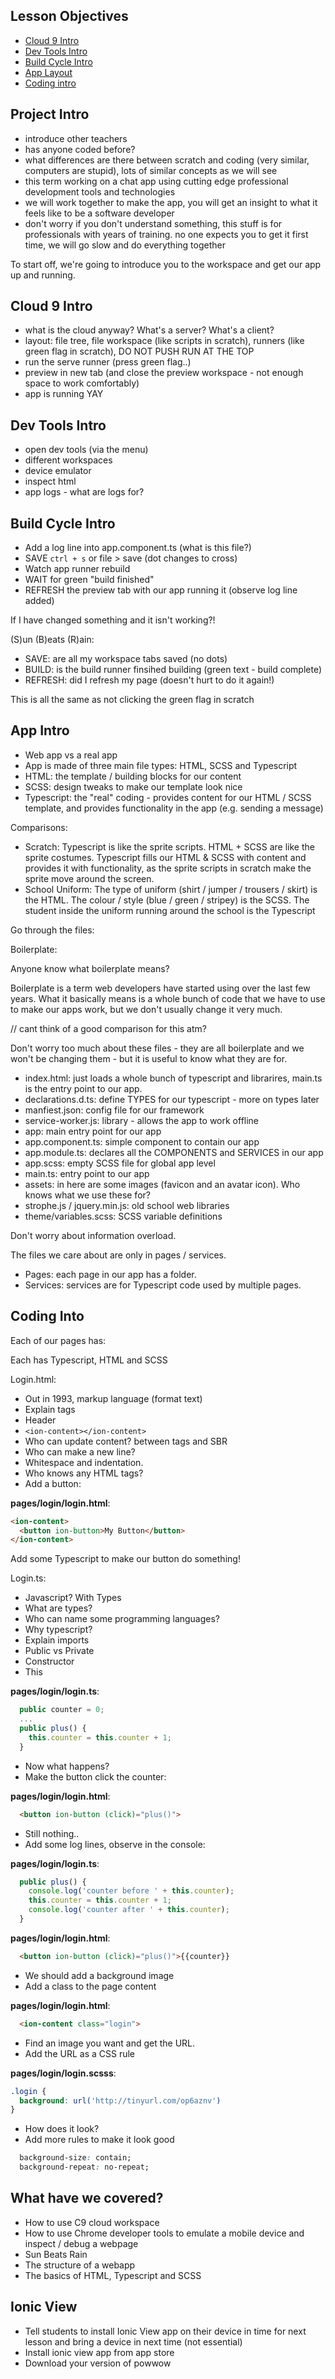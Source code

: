 ## Lesson Objectives

* [Cloud 9 Intro](#cloud-9-intro)
* [Dev Tools Intro](#dev-tools-intro)
* [Build Cycle Intro](#build-cycle-intro)
* [App Layout](#app-layout)
* [Coding intro](#coding-intro)

## Project Intro

* introduce other teachers
* has anyone coded before?
* what differences are there between scratch and coding (very similar, computers are stupid), lots of similar concepts as we will see
* this term working on a chat app using cutting edge professional development tools and technologies
* we will work together to make the app, you will get an insight to what it feels like to be a software developer
* don't worry if you don't understand something, this stuff is for professionals with years of training. no one expects you to get it first time, we will go slow and do everything together

To start off, we're going to introduce you to the workspace and get our app up and running.

## Cloud 9 Intro

* what is the cloud anyway? What's a server? What's a client?
* layout: file tree, file workspace (like scripts in scratch), runners (like green flag in scratch), DO NOT PUSH RUN AT THE TOP
* run the serve runner (press green flag..)
* preview in new tab (and close the preview workspace - not enough space to work comfortably)
* app is running YAY

## Dev Tools Intro

* open dev tools (via the menu)
* different workspaces
* device emulator
* inspect html
* app logs - what are logs for?

## Build Cycle Intro

* Add a log line into app.component.ts (what is this file?)
* SAVE `ctrl + s` or file > save (dot changes to cross)
* Watch app runner rebuild
* WAIT for green "build finished"
* REFRESH the preview tab with our app running it (observe log line added)

If I have changed something and it isn't working?!

(S)un (B)eats (R)ain:

* SAVE: are all my workspace tabs saved (no dots)
* BUILD: is the build runner finsihed building (green text - build complete)
* REFRESH: did I refresh my page (doesn't hurt to do it again!)

This is all the same as not clicking the green flag in scratch

## App Intro

* Web app vs a real app
* App is made of three main file types: HTML, SCSS and Typescript
* HTML: the template / building blocks for our content
* SCSS: design tweaks to make our template look nice
* Typescript: the "real" coding - provides content for our HTML / SCSS template, and provides functionality in the app (e.g. sending a message)

Comparisons:

* Scratch: Typescript is like the sprite scripts. HTML + SCSS are like the sprite costumes. Typescript fills our HTML & SCSS with content and provides it with functionality, as the sprite scripts in scratch make the sprite move around the screen.
* School Uniform: The type of uniform (shirt / jumper / trousers / skirt) is the HTML. The colour / style (blue / green / stripey) is the SCSS. The student inside the uniform running around the school is the Typescript

Go through the files:

Boilerplate:

Anyone know what boilerplate means?

Boilerplate is a term web developers have started using over the last few years. What it basically means is a whole bunch of code that we have to use to make our apps work, but we don't usually change it very much.

// cant think of a good comparison for this atm?

Don't worry too much about these files - they are all boilerplate and we won't be changing them - but it is useful to know what they are for.

* index.html: just loads a whole bunch of typescript and librarires, main.ts is the entry point to our app.
* declarations.d.ts: define TYPES for our typescript - more on types later
* manfiest.json: config file for our framework
* service-worker.js: library - allows the app to work offline
* app: main entry point for our app
* app.component.ts: simple component to contain our app
* app.module.ts: declares all the COMPONENTS and SERVICES in our app
* app.scss: empty SCSS file for global app level
* main.ts: entry point to our app
* assets: in here are some images (favicon and an avatar icon). Who knows what we use these for?
* strophe.js / jquery.min.js: old school web libraries
* theme/variables.scss: SCSS variable definitions

Don't worry about information overload.

The files we care about are only in pages / services.

* Pages: each page in our app has a folder.
* Services: services are for Typescript code used by multiple pages.

## Coding Into

Each of our pages has:

Each has Typescript, HTML and SCSS

Login.html:

* Out in 1993, markup language (format text)
* Explain tags
* Header
* `<ion-content></ion-content>`
* Who can update content? between tags and SBR
* Who can make a new line?
* Whitespace and indentation.
* Who knows any HTML tags?
* Add a button:

**pages/login/login.html**:

```html
<ion-content>
  <button ion-button>My Button</button>
</ion-content>
```

Add some Typescript to make our button do something!

Login.ts:

* Javascript? With Types
* What are types?
* Who can name some programming languages?
* Why typescript?
* Explain imports
* Public vs Private
* Constructor
* This

**pages/login/login.ts**:

```javascript
  public counter = 0;
  ...
  public plus() {
    this.counter = this.counter + 1;
  }
```

* Now what happens?
* Make the button click the counter:

**pages/login/login.html**:

```html
  <button ion-button (click)="plus()">
```

* Still nothing..
* Add some log lines, observe in the console:

**pages/login/login.ts**:

```javascript
  public plus() {
    console.log('counter before ' + this.counter);
    this.counter = this.counter + 1;
    console.log('counter after ' + this.counter);
  }
```

**pages/login/login.html**:

```html
  <button ion-button (click)="plus()">{{counter}}
```

* We should add a background image
* Add a class to the page content

**pages/login/login.html**:

```html
  <ion-content class="login">
```

* Find an image you want and get the URL.
* Add the URL as a CSS rule

**pages/login/login.scsss**:

```css
.login {
  background: url('http://tinyurl.com/op6aznv')
}
```

* How does it look?
* Add more rules to make it look good

```css
  background-size: contain;
  background-repeat: no-repeat;
```

## What have we covered?

* How to use C9 cloud workspace
* How to use Chrome developer tools to emulate a mobile device and inspect / debug a webpage
* Sun Beats Rain
* The structure of a webapp
* The basics of HTML, Typescript and SCSS

## Ionic View

* Tell students to install Ionic View app on their device in time for next lesson and bring a device in next time (not essential)
* Install ionic view app from app store
* Download your version of powwow